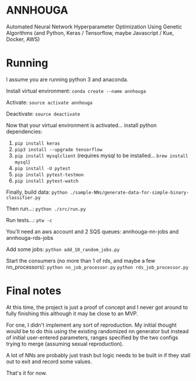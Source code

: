 # ANNHOUGA
Automated Neural Network Hyperparameter Optimization Using Genetic Algorithms (and Python, Keras / Tensorflow, maybe Javascript / Kue, Docker, AWS)


# Running

I assume you are running python 3 and anaconda.

Install virtual environment: `conda create --name annhouga`

Activate: `source activate annhouga`

Deactivate: `source deactivate`


Now that your virtual environment is activated... install python dependencies:
 1. `pip install keras`
 2. `pip3 install --upgrade tensorflow`
 3. `pip install mysqlclient` (requires mysql to be installed... `brew install mysql`)
 4. `pip install -U pytest`
 5. `pip install pytest-testmon`
 6. `pip install pytest-watch`

Finally, build data:
`python ./sample-NNs/generate-data-for-simple-binary-classifier.py`

Then run...:
`python ./src/run.py`

Run tests...:
`ptw -c`

You'll need an aws account and 2 SQS queues: annhouga-nn-jobs and annhouga-rds-jobs

Add some jobs:
`python add_10_random_jobs.py`

Start the consumers (no more than 1 of rds, and maybe a few nn_processors):
`python nn_job_processor.py`
`python rds_job_processor.py`

# Final notes
At this time, the project is just a proof of concept and I never got around to fully finishing this although it may be close to an MVP.

For one, I didn't implement any sort of reproduction. My initial thought would be to do this using the existing randomized nn generator but instead of initial user-entered parameters, ranges specified by the two configs trying to merge (assuming sexual reproduction).

A lot of NNs are probably just trash but logic needs to be built in if they stall out to exit and record some values.

That's it for now.
